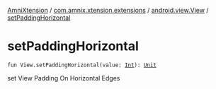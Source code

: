 [AmniXtension](../../index.md) / [com.amnix.xtension.extensions](../index.md) / [android.view.View](index.md) / [setPaddingHorizontal](./set-padding-horizontal.md)

# setPaddingHorizontal

`fun View.setPaddingHorizontal(value: `[`Int`](https://kotlinlang.org/api/latest/jvm/stdlib/kotlin/-int/index.html)`): `[`Unit`](https://kotlinlang.org/api/latest/jvm/stdlib/kotlin/-unit/index.html)

set View Padding On Horizontal Edges

